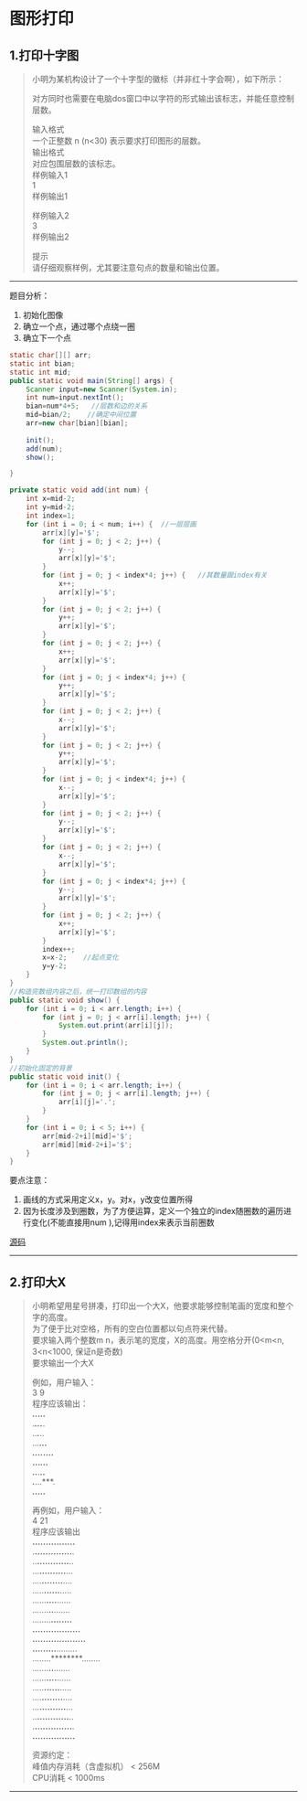 # 图形打印  

## 1.打印十字图  
>小明为某机构设计了一个十字型的徽标（并非红十字会啊），如下所示：  
>
>对方同时也需要在电脑dos窗口中以字符的形式输出该标志，并能任意控制层数。   
>
>输入格式  
>一个正整数 n (n<30) 表示要求打印图形的层数。  
>输出格式  
>对应包围层数的该标志。  
>样例输入1  
>1  
>样例输出1  
>  
>样例输入2  
>3  
>样例输出2  
>
>提示  
>请仔细观察样例，尤其要注意句点的数量和输出位置。  

---

题目分析：  
1. 初始化图像  
2. 确立一个点，通过哪个点绕一圈  
3. 确立下一个点  

```java
static char[][] arr;
static int bian;
static int mid;
public static void main(String[] args) {
	Scanner input=new Scanner(System.in);
	int num=input.nextInt();
	bian=num*4+5;   //层数和边的关系
	mid=bian/2;    //确定中间位置
	arr=new char[bian][bian];
	
	init();
	add(num);
	show();

}

private static void add(int num) {
	int x=mid-2;
	int y=mid-2;
	int index=1;
	for (int i = 0; i < num; i++) {  //一层层画
		arr[x][y]='$';
		for (int j = 0; j < 2; j++) {
			y--;
			arr[x][y]='$';
		}
		for (int j = 0; j < index*4; j++) {   //其数量跟index有关
			x++;
			arr[x][y]='$';
		}
		for (int j = 0; j < 2; j++) {
			y++;
			arr[x][y]='$';
		}
		for (int j = 0; j < 2; j++) {
			x++;
			arr[x][y]='$';
		}
		for (int j = 0; j < index*4; j++) {
			y++;
			arr[x][y]='$';
		}
		for (int j = 0; j < 2; j++) {
			x--;
			arr[x][y]='$';
		}
		for (int j = 0; j < 2; j++) {
			y++;
			arr[x][y]='$';
		}
		for (int j = 0; j < index*4; j++) {
			x--;
			arr[x][y]='$';
		}
		for (int j = 0; j < 2; j++) {
			y--;
			arr[x][y]='$';
		}
		for (int j = 0; j < 2; j++) {
			x--;
			arr[x][y]='$';
		}
		for (int j = 0; j < index*4; j++) {
			y--;
			arr[x][y]='$';
		}
		for (int j = 0; j < 2; j++) {
			x++;
			arr[x][y]='$';
		}
		index++;
		x=x-2;    //起点变化
		y=y-2;
	}
}
//构造完数组内容之后，统一打印数组的内容
public static void show() {
	for (int i = 0; i < arr.length; i++) {
		for (int j = 0; j < arr[i].length; j++) {
			System.out.print(arr[i][j]);
		}
		System.out.println();
	}
}
//初始化固定的背景
public static void init() {
	for (int i = 0; i < arr.length; i++) {
		for (int j = 0; j < arr[i].length; j++) {
			arr[i][j]='.';
		}
	}
	for (int i = 0; i < 5; i++) {
		arr[mid-2+i][mid]='$';
		arr[mid][mid-2+i]='$';
	}
}
```
要点注意：  
1. 画线的方式采用定义x，y。对x，y改变位置所得   
2. 因为长度涉及到圈数，为了方便运算，定义一个独立的index随圈数的遍历进行变化(不能直接用num ),记得用index来表示当前圈数  

[源码](../SourceCode/Graph10.java)

---

## 2.打印大X    
>小明希望用星号拼凑，打印出一个大X，他要求能够控制笔画的宽度和整个字的高度。  
>为了便于比对空格，所有的空白位置都以句点符来代替。  
>要求输入两个整数m n，表示笔的宽度，X的高度。用空格分开(0<m<n, 3<n<1000, 保证n是奇数)  
>要求输出一个大X  
>  
>例如，用户输入：  
>3 9  
>程序应该输出：  
>***.....***  
>.***...***.  
>..***.***..  
>...*****...  
>....***....  
>...*****...  
>..***.***..  
>.***...***.  
>***.....***  
>  
>再例如，用户输入：  
>4 21  
>程序应该输出  
>****................****  
>.****..............****.  
>..****............****..  
>...****..........****...  
>....****........****....  
>.....****......****.....  
>......****....****......  
>.......****..****.......  
>........********........  
>.........******.........  
>..........****..........  
>.........******.........  
>........********........  
>.......****..****.......  
>......****....****......  
>.....****......****.....  
>....****........****....  
>...****..........****...  
>..****............****..  
>.****..............****.  
>****................****  
>  
>资源约定：  
>峰值内存消耗（含虚拟机） < 256M  
>CPU消耗  < 1000ms  

---
